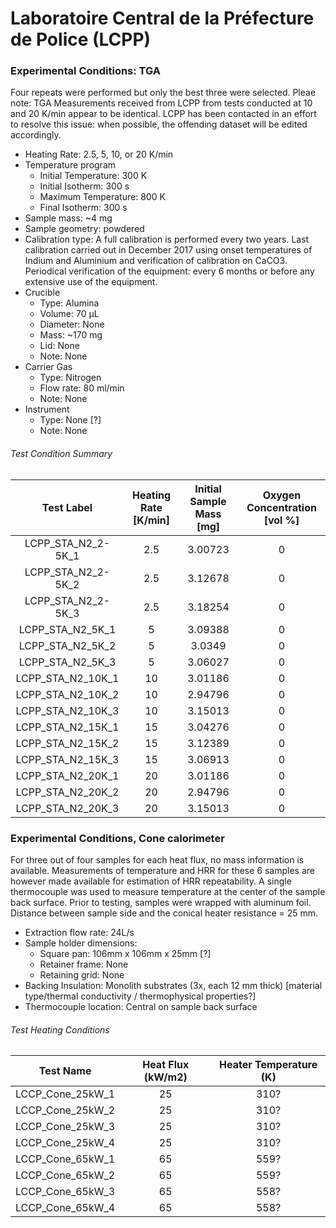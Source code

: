 # Laboratoire Central de la Préfecture de Police (LCPP)

### Experimental Conditions: TGA
Four repeats were performed but only the best three were selected.
Pleae note: TGA Measurements received from LCPP from tests conducted at 10 and 20 K/min appear to be identical. LCPP has been contacted in an effort to resolve this issue: when possible, the offending dataset will be edited accordingly.

* Heating Rate: 2.5, 5, 10, or 20 K/min
* Temperature program
  - Initial Temperature: 300 K
  - Initial Isotherm: 300 s
  - Maximum Temperature: 800 K
  - Final Isotherm: 300 s
* Sample mass: ~4 mg
* Sample geometry: powdered
* Calibration type: A full calibration is performed every two years. Last calibration carried out in December 2017 using onset temperatures of Indium and Aluminium and verification of calibration on CaCO3. Periodical verification of the equipment: every 6 months or before any extensive use of the equipment.
* Crucible
  - Type: Alumina
  - Volume: 70 µL
  - Diameter: None
  - Mass: ~170 mg
  - Lid: None
  - Note: None
* Carrier Gas
  - Type: Nitrogen
  - Flow rate: 80 ml/min
  - Note: None
* Instrument
  - Type: None [?]
  - Note: None

###### Test Condition Summary

| Test Label | Heating Rate [K/min] | Initial Sample Mass [mg] | Oxygen Concentration [vol %] |
|:----------:|:--------------------:|:------------------------:|:------------------------------:|
| LCPP\_STA\_N2\_2-5K\_1 |  2.5 | 3.00723 | 0 |  
| LCPP\_STA\_N2\_2-5K\_2 |  2.5 | 3.12678 | 0 |  
| LCPP\_STA\_N2\_2-5K\_3 |  2.5 | 3.18254 | 0 |  
| LCPP\_STA\_N2\_5K\_1   |  5   | 3.09388 | 0 |  
| LCPP\_STA\_N2\_5K\_2   |  5   | 3.0349  | 0 |  
| LCPP\_STA\_N2\_5K\_3   |  5   | 3.06027 | 0 |  
| LCPP\_STA\_N2\_10K\_1  |  10  | 3.01186 | 0 |  
| LCPP\_STA\_N2\_10K\_2  |  10  | 2.94796 | 0 |  
| LCPP\_STA\_N2\_10K\_3  |  10  | 3.15013 | 0 |  
| LCPP\_STA\_N2\_15K\_1  |  15  | 3.04276 | 0 |  
| LCPP\_STA\_N2\_15K\_2  |  15  | 3.12389 | 0 |  
| LCPP\_STA\_N2\_15K\_3  |  15  | 3.06913 | 0 |  
| LCPP\_STA\_N2\_20K\_1  |  20  | 3.01186 | 0 |  
| LCPP\_STA\_N2\_20K\_2  |  20  | 2.94796 | 0 |  
| LCPP\_STA\_N2\_20K\_3  |  20  | 3.15013 | 0 |  



### Experimental Conditions, Cone calorimeter
For three out of four samples for each heat flux, no mass information is available. Measurements of temperature and HRR for these 6 samples are however made available for estimation of HRR repeatability. A single thermocouple was used to measure temperature at the center of the sample back surface. Prior to testing, samples were wrapped with aluminum foil. Distance between sample side and the conical heater resistance = 25 mm.

* Extraction flow rate: 24L/s
* Sample holder dimensions:
    - Square pan: 106mm x 106mm x 25mm [?]
    - Retainer frame: None
    - Retaining grid: None
* Backing Insulation: Monolith substrates (3x, each 12 mm thick) [material type/thermal conductivity / thermophysical properties?]
* Thermocouple location: Central on sample back surface

###### Test Heating Conditions  
|Test Name | Heat Flux (kW/m2)| Heater Temperature (K)
|----------|:------:| :---: |
|LCCP\_Cone\_25kW\_1 | 25| 310?  |
|LCCP\_Cone\_25kW\_2 | 25| 310?|
|LCCP\_Cone\_25kW\_3 | 25| 310?|
|LCCP\_Cone\_25kW\_4 | 25| 310?|
|LCCP\_Cone\_65kW\_1 | 65| 559? |
|LCCP\_Cone\_65kW\_2 | 65| 559?|
|LCCP\_Cone\_65kW\_3 | 65| 558? |
|LCCP\_Cone\_65kW\_4 | 65| 558?|
